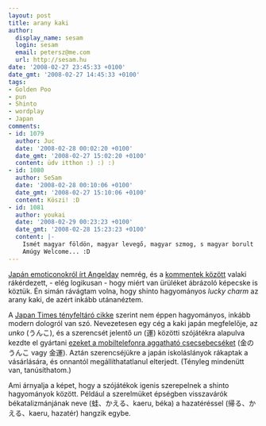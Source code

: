 ```yaml
---
layout: post
title: arany kaki
author:
  display_name: sesam
  login: sesam
  email: petersz@me.com
  url: http://sesam.hu
date: '2008-02-27 23:45:33 +0100'
date_gmt: '2008-02-27 14:45:33 +0100'
tags:
- Golden Poo
- pun
- Shinto
- wordplay
- Japan
comments:
- id: 1079
  author: Juc
  date: '2008-02-28 00:02:20 +0100'
  date_gmt: '2008-02-27 15:02:20 +0100'
  content: üdv itthon :) :) :)
- id: 1080
  author: SeSam
  date: '2008-02-28 00:10:06 +0100'
  date_gmt: '2008-02-27 15:10:06 +0100'
  content: Köszi! :D
- id: 1081
  author: youkai
  date: '2008-02-29 00:23:23 +0100'
  date_gmt: '2008-02-28 15:23:23 +0100'
  content: |-
    Ismét magyar földön, magyar levegő, magyar szmog, s magyar borult  ég.
    Amúgy Welcome... :D
---
```


[Japán emoticonokról írt Angelday](http://plastik.hu/2008/02/26/japan-emoticons-rulez) nemrég, és a [kommentek között](http://plastik.hu/2008/02/26/japan-emoticons-rulez/#comment-34021) valaki rákérdezett, - elég logikusan - hogy miért van ürüléket ábrázoló képecske is köztük. Én simán rávágtam volna, hogy shinto hagyományos _lucky charm_ az arany kaki, de azért inkább utánanéztem.

A [Japan Times tényfeltáró cikke](http://search.japantimes.co.jp/cgi-bin/ek20070320wh.html) szerint nem éppen hagyományos, inkább modern dologról van szó. Nevezetesen egy cég a kaki japán megfelelője, az _unko_ (うんこ), és a szerencsét jelentő _un_ (運) közötti szójátékra alapulva kezdte el gyártani [ezeket a mobiltelefonra aggatható csecsebecséket](http://item.rakuten.co.jp/keitai/232-49-391) (金のうんこ vagy 金運). Aztán szerencséjükre a japán iskoláslányok rákaptak a vásárlására, és onnantól megállíthatatlanul elterjedt. (Tényleg mindenütt van, tanúsíthatom.)

Ami árnyalja a képet, hogy a szójátékok igenis szerepelnek a shinto hagyományok között. Például a szerelmüket épségben visszavárók békatalizmánjának neve (蛙、かえる、kaeru, béka) a hazatéréssel (帰る、かえる、kaeru, hazatér) hangzik egybe.
